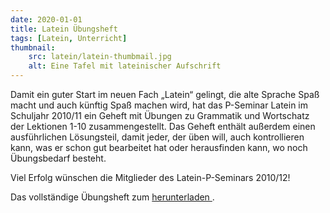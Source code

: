 ```yaml
---
date: 2020-01-01
title: Latein Übungsheft
tags: [Latein, Unterricht]
thumbnail:
    src: latein/latein-thumbmail.jpg
    alt: Eine Tafel mit lateinischer Aufschrift
---
```

<p>
Damit ein guter Start im neuen Fach „Latein“ gelingt, die alte Sprache
Spaß macht und auch künftig Spaß machen wird, hat das P-Seminar Latein
im Schuljahr 2010/11 ein Geheft mit Übungen zu Grammatik und
Wortschatz der Lektionen 1-10 zusammengestellt. Das Geheft enthält
außerdem einen ausführlichen Lösungsteil, damit jeder, der üben will,
auch kontrollieren kann, was er schon gut bearbeitet hat oder
herausfinden kann, wo noch Übungsbedarf besteht.
</p>
    
<p>Viel Erfolg wünschen die Mitglieder des Latein-P-Seminars 2010/12!</p>
    
<p>Das vollständige Übungsheft zum <a href=> herunterladen <!--VERLINKE MICH--></a>.</p>